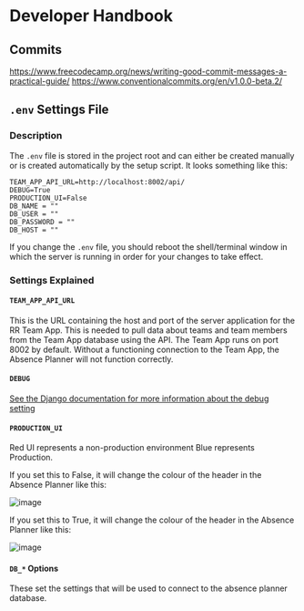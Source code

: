 # Developer Handbook

## Commits

https://www.freecodecamp.org/news/writing-good-commit-messages-a-practical-guide/
https://www.conventionalcommits.org/en/v1.0.0-beta.2/

## `.env` Settings File

### Description

The `.env` file is stored in the project root and can either be created manually or is created automatically by the setup script. It looks something like this:

```
TEAM_APP_API_URL=http://localhost:8002/api/
DEBUG=True
PRODUCTION_UI=False
DB_NAME = ""
DB_USER = ""
DB_PASSWORD = ""
DB_HOST = ""
```

If you change the `.env` file, you should reboot the shell/terminal window in which the server is running in order for your changes to take effect.

### Settings Explained

#### `TEAM_APP_API_URL`

This is the URL containing the host and port of the server application for the RR Team App. This is needed to pull data about teams and team members from the Team App database using the API. The Team App runs on port 8002 by default. Without a functioning connection to the Team App, the Absence Planner will not function correctly.

#### `DEBUG`

[See the Django documentation for more information about the debug setting](https://docs.djangoproject.com/en/5.1/ref/settings/#debug)

#### `PRODUCTION_UI`

Red UI represents a non-production environment
Blue represents Production.

If you set this to False, it will change the colour of the header in the Absence Planner like this:

![image](https://github.com/user-attachments/assets/49ac875f-ab92-4cc5-bcff-4ae2dd089f67)

If you set this to True, it will change the colour of the header in the Absence Planner like this:

![image](https://github.com/user-attachments/assets/edfd9044-57d0-4e7a-9bc6-8e874df97bee)

#### `DB_*` Options

These set the settings that will be used to connect to the absence planner database.
